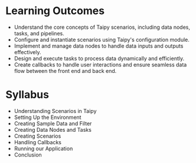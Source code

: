 # Learning Outcomes
- Understand the core concepts of Taipy scenarios, including data nodes, tasks, and pipelines.
- Configure and instantiate scenarios using Taipy's configuration module.
- Implement and manage data nodes to handle data inputs and outputs effectively.
- Design and execute tasks to process data dynamically and efficiently.
- Create callbacks to handle user interactions and ensure seamless data flow between the front end and back end.

# Syllabus
- Understanding Scenarios in Taipy
- Setting Up the Environment
- Creating Sample Data and Filter
- Creating Data Nodes and Tasks
- Creating Scenarios
- Handling Callbacks
- Running our Application
- Conclusion
